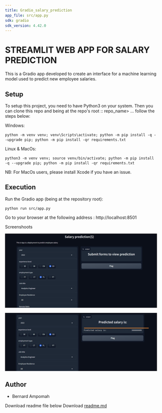 ```yaml
---
title: Gradio_salary_prediction
app_file: src/app.py
sdk: gradio
sdk_version: 4.42.0
---
```

# STREAMLIT WEB APP FOR SALARY PREDICTION
This is a Gradio app developed to create an interface for a machine learning model used to predict new employee salaries.

## Setup
To setup this project, you need to have Python3 on your system. Then you can clone this repo and being at the repo's root :: repo_name> ... follow the steps below:

Windows:

    python -m venv venv; venv\Scripts\activate; python -m pip install -q --upgrade pip; python -m pip install -qr requirements.txt  

Linux & MacOs:

    python3 -m venv venv; source venv/bin/activate; python -m pip install -q --upgrade pip; python -m pip install -qr requirements.txt  

NB: For MacOs users, please install Xcode if you have an issue.

## Execution
Run the Gradio app (being at the repository root):

    python run src/app.py

Go to your browser at the following address : http://localhost:8501

Screenshoots

![](/screenshoots/grad1.png)

![](/screenshoots/grad2.png)


## Author
- Bernard Ampomah[]()



Download readme file below
Download [readme.md](https://github.com/user-attachments/files/16705782/readme.md)
